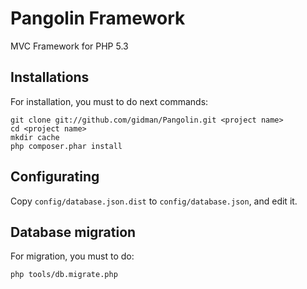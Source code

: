 Pangolin Framework
========

MVC Framework for PHP 5.3

Installations
-------------

For installation, you must to do next commands:

    git clone git://github.com/gidman/Pangolin.git <project name>
    cd <project name>
    mkdir cache
    php composer.phar install
    
Configurating
-------------

Copy `config/database.json.dist` to `config/database.json`, and edit it.

Database migration
------------------

For migration, you must to do:

    php tools/db.migrate.php